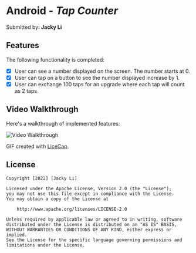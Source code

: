# Android - *Tap Counter*

Submitted by: **Jacky Li**

## Features

The following functionality is completed:

* [x] User can see a number displayed on the screen. The number starts at 0.
* [x] User can tap on a button to see the number displayed increase by 1.
* [x] User can exchange 100 taps for an upgrade where each tap will count as 2 taps.

## Video Walkthrough

Here's a walkthrough of implemented features:

<img src='https://i.imgur.com/dWJ5xsR.gif' title='Video Walkthrough' width='' alt='Video Walkthrough' />

GIF created with [LiceCap](http://www.cockos.com/licecap/).


## License

    Copyright [2022] [Jacky Li]

    Licensed under the Apache License, Version 2.0 (the "License");
    you may not use this file except in compliance with the License.
    You may obtain a copy of the License at

        http://www.apache.org/licenses/LICENSE-2.0

    Unless required by applicable law or agreed to in writing, software
    distributed under the License is distributed on an "AS IS" BASIS,
    WITHOUT WARRANTIES OR CONDITIONS OF ANY KIND, either express or implied.
    See the License for the specific language governing permissions and
    limitations under the License.
